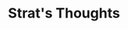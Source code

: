 ---
title: Strat's Thoughts
is_readable: false
layout: homepage
cascade:
  header:
    text: "Name's Strat; I like reading, writing and playing Doom hehe."
  resources:
    thumbnail: "thumbnail.*"
    images_jpg: "*.jpg"
    images_png: "*.png"
---